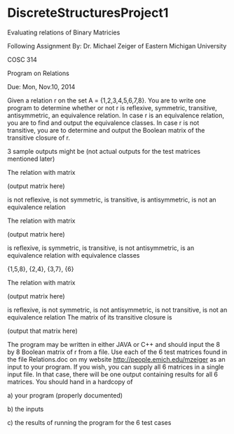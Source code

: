 DiscreteStructuresProject1
==========================

Evaluating relations of Binary Matricies

Following Assignment By: Dr. Michael Zeiger of Eastern Michigan University


COSC 314

Program on Relations

Due: Mon, Nov.10, 2014

Given a relation r on the set A = {1,2,3,4,5,6,7,8}. You are to write one program 
to determine whether or not r is reflexive, symmetric, transitive, antisymmetric, an 
equivalence relation. In case r is an equivalence relation, you are to find and output 
the equivalence classes. In case r is not transitive, you are to determine and output the 
Boolean matrix of the transitive closure of r.

3 sample outputs might be (not actual outputs for the test matrices mentioned later)

The relation with matrix

 (output matrix here)

 is not reflexive,
 is not symmetric,
 is transitive,
 is antisymmetric,
 is not an equivalence relation
 
 
 The relation with matrix
 
 (output matrix here)

 is reflexive,
 is symmetric,
 is transitive,
 is not antisymmetric,
 is an equivalence relation with equivalence classes

 {1,5,8}, {2,4}, {3,7}, {6}
 
 
 The relation with matrix
 
 (output matrix here)

 is reflexive,
 is not symmetric,
 is not antisymmetric,
 is not transitive,
 is not an equivalence relation
 The matrix of its transitive closure is

 (output that matrix here)
 

The program may be written in either JAVA or C++ and should input the 8 by 8 Boolean 
matrix of r from a file. Use each of the 6 test matrices found in the file Relations.doc on 
my website http://people.emich.edu/mzeiger as an input to your program. If you wish, you can supply all 6 matrices in a single input file. In that case, there will be one output containing results for all 6 matrices. You should 
hand in a hardcopy of

a) your program (properly documented)

b) the inputs

c) the results of running the program for the 6 test cases
